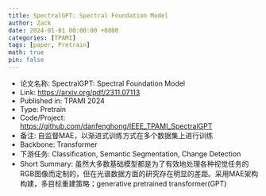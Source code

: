 ```yaml
---
title: SpectralGPT: Spectral Foundation Model
author: Zack
date: 2024-01-01 00:00:00 +0800
categories: [TPAMI]
tags: [paper, Pretrain]
math: true
pin: false
---
```

- 论文名称: SpectralGPT: Spectral Foundation Model
- Link: https://arxiv.org/pdf/2311.07113
- Published in: TPAMI 2024
- Type: Pretrain
- Code/Project: https://github.com/danfenghong/IEEE_TPAMI_SpectralGPT
- 备注: 自监督MAE，以渐进式训练方式在多个数据集上进行训练
- Backbone: Transformer
- 下游任务: Classification, Semantic Segmentation, Change Detection
- Short Summary: 虽然大多数基础模型都是为了有效地处理各种视觉任务的RGB图像而定制的，但在光谱数据方面的研究存在明显的差距。采用MAE架构构建，多目标重建策略；generative pretrained transformer(GPT)
